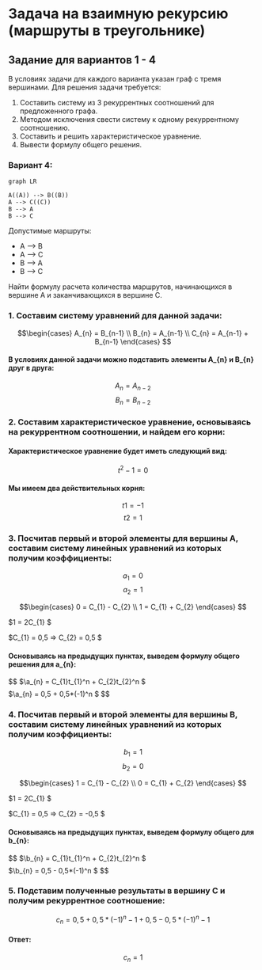 # Задача на взаимную рекурсию (маршруты в треугольнике)

## Задание для вариантов 1 - 4
В условиях задачи для каждого варианта указан граф с тремя вершинами. Для решения задачи требуется: 
1. Составить систему из 3 рекуррентных соотношений для предложенного графа.
2. Методом исключения свести систему к одному рекуррентному соотношению.
3. Составить и решить характеристическое уравнение.
4. Вывести формулу общего решения.

### Вариант 4:
```mermaid
graph LR

A((A)) --> B((B))
A --> C((C))
B --> A
B --> C
```
Допустимые маршруты:
- A --> B
- A --> C
- B --> A
- B --> C

Найти формулу расчета количества маршрутов, начинающихся в вершине A и заканчивающихся в вершине C.

### 1. Составим систему уравнений для данной задачи:
$$\begin{cases}
A_{n} = B_{n-1} \\ 
B_{n} = A_{n-1} \\
C_{n} = A_{n-1} + B_{n-1}
\end{cases} $$

#### В условиях данной задачи можно подставить элементы A_{n} и B_{n} друг в друга:
$$
A_{n} = A_{n-2}
$$
$$
B_{n} = B_{n-2}
$$
### 2. Составим характеристическое уравнение, основываясь на рекуррентном соотношении, и найдем его корни:
#### Характеристическое уравнение будет иметь следующий вид:
$$
t^2 - 1 = 0
$$
#### Мы имеем два действительных корня:
$$
t1 = -1
$$
$$
t2 = 1
$$
### 3. Посчитав первый и второй элементы для вершины A, составим систему линейных уравнений из которых получим коэффициенты:
$$
a_{1} = 0
$$
$$
a_{2} = 1
$$

$$\begin{cases}
0 = С_{1} - С_{2} \\ 
1 = С_{1} + С_{2} 
\end{cases} $$

$1 = 2С_{1} $

$C_{1} = 0,5 => C_{2} = 0,5 $

#### Основываясь на предыдущих пунктах, выведем формулу общего решения для a_{n}:
$$
$\a_{n} = С_{1}t_{1}^n + С_{2}t_{2}^n $
$$
$$
$\a_{n} = 0,5 + 0,5*(-1)^n $
$$

### 4. Посчитав первый и второй элементы для вершины B, составим систему линейных уравнений из которых получим коэффициенты:
$$
b_{1} = 1
$$
$$
b_{2} = 0
$$

$$\begin{cases}
1 = С_{1} - С_{2} \\ 
0 = С_{1} + С_{2} 
\end{cases} $$

$1 = 2С_{1} $

$C_{1} = 0,5 => C_{2} = -0,5 $

#### Основываясь на предыдущих пунктах, выведем формулу общего для b_{n}:
$$
$\b_{n} = С_{1}t_{1}^n + С_{2}t_{2}^n $
$$
$$
$\b_{n} = 0,5 - 0,5*(-1)^n $
$$

### 5. Подставим полученные результаты в вершину C и получим рекуррентное соотношение:
$$
с_{n} = 0,5 + 0,5*(-1)^n-1 + 0,5 - 0,5*(-1)^n-1
$$

#### Ответ:
$$
c_{n} = 1
$$